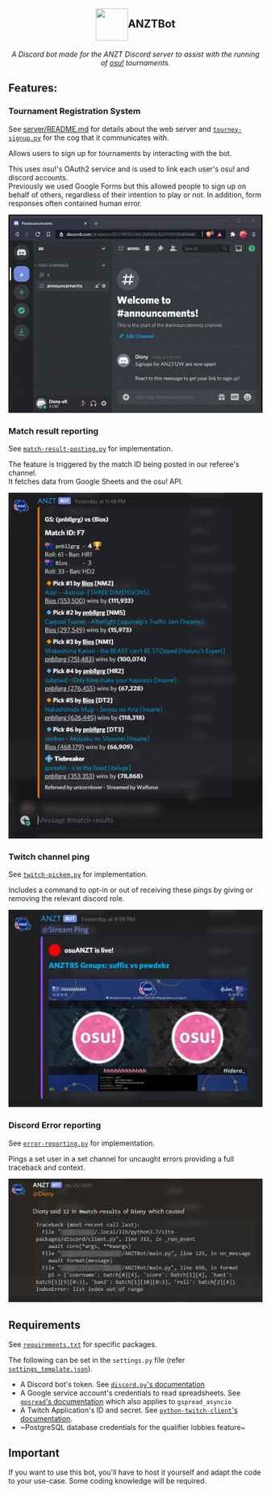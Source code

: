 <h2 align=center>
<img src="https://i.imgur.com/Ds4qF7F.png" width=64 height=64 valign=middle>ANZTBot</h2>

<p align=center><i>A Discord bot made for the ANZT Discord server to assist with the running of <a href="https://osu.ppy.sh/home">osu!</a> tournaments.</i></p>

## Features:
### Tournament Registration System

See [server/README.md](server/) for details about the web server and [`tourney-signup.py`](cogs/tourney-signup.py) for the cog that it communicates with.

Allows users to sign up for tournaments by interacting with the bot.

This uses osu!'s OAuth2 service and is used to link each user's osu! and discord accounts.<br>
Previously we used Google Forms but this allowed people to sign up on behalf of others, regardless of their intention to play or not. In addition, form responses often contained human error.

![GIF showing the process of signing up](images/signup.gif)

### Match result reporting
See [`match-result-posting.py`](cogs/match-result-posting.py) for implementation.

The feature is triggered by the match ID being posted in our referee's channel.<br>It fetches data from Google Sheets and the osu! API.

![Screenshot of bot's message in discord](images/match-result.png)

### Twitch channel ping
See [`twitch-pickem.py`](cogs/twitch-pickem.py) for implementation.

Includes a command to opt-in or out of receiving these pings by giving or removing the relevant discord role.

![Screenshot of bot's message in discord](images/stream-ping.png)

### Discord Error reporting
See [`error-reporting.py`](cogs/error-reporting.py) for implementation.

Pings a set user in a set channel for uncaught errors providing a full traceback and context.

![Screenshot of bot's message in discord](images/error-report.png)

## Requirements
See [`requirements.txt`](requirements.txt) for specific packages.

The following can be set in the `settings.py` file (refer [`settings_template.json`](settings_template.json)).
- A Discord bot's token. See [`discord.py`'s documentation](https://discordpy.readthedocs.io/en/latest/discord.html)
- A Google service account's credentials to read spreadsheets. See [`gpsread`'s documentation](https://gspread.readthedocs.io/en/latest/oauth2.html) which also applies to `gspread_asyncio`
- A Twitch Application's ID and secret. See [`python-twitch-client`'s documentation](https://python-twitch-client.readthedocs.io/en/latest/#authentication).
- ~PostgreSQL database credentials for the qualifier lobbies feature~

## Important
If you want to use this bot, you'll have to host it yourself and adapt the code to your use-case. Some coding knowledge will be required.
